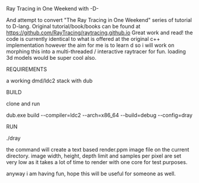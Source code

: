 Ray Tracing in One Weekend with -D-

And attempt to convert "The Ray Tracing in One Weekend" series of tutorial to D-lang. 
Original tutorial/book/books can be found at https://github.com/RayTracing/raytracing.github.io  Great work and read!
the code is currently identical to what is offered at the original c++ implementation however the aim for me is to learn d so i will work on morphing this into a multi-threaded / interactive raytracer for fun. loading 3d models would be super cool also.

REQUIREMENTS

a working dmd/ldc2 stack with dub  

BUILD

clone and run

dub.exe build --compiler=ldc2 --arch=x86_64 --build=debug --config=dray

RUN

./dray 

the command will create a text based render.ppm image file on the current directory. image width, height, depth limit and samples per pixel are set very low as it takes a lot of time to render with one core for test purposes.

anyway i am having fun, hope this will be useful for someone as well.

